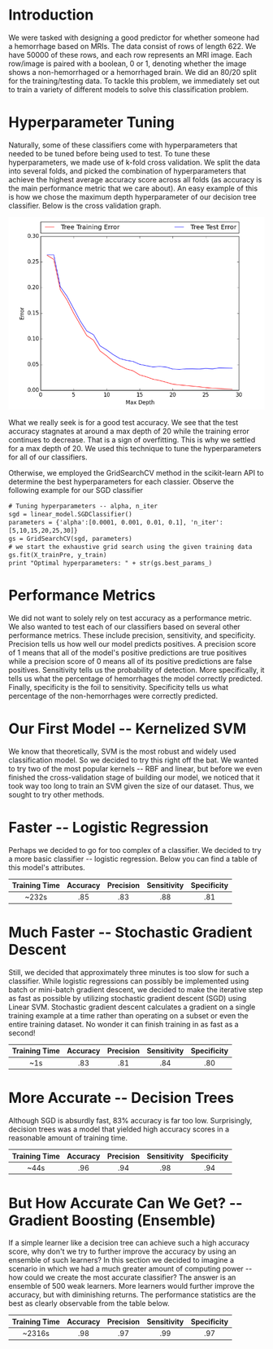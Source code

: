 # Introduction
We were tasked with designing a good predictor for whether someone had a hemorrhage based on MRIs. The data consist of rows of length 622. We have 50000 of these rows, and each row represents an MRI image. Each row/image is paired with a boolean, 0 or 1, denoting whether the image shows a non-hemorrhaged or a hemorrhaged brain. We did an 80/20 split for the training/testing data. To tackle this problem, we immediately set out to train a variety of different models to solve this classification problem.

# Hyperparameter Tuning
Naturally, some of these classifiers come with hyperparameters that needed to be tuned before being used to test. To tune these hyperparameters, we made use of k-fold cross validation. We split the data into several folds, and picked the combination of hyperparameters that achieve the highest average accuracy score across all folds (as accuracy is the main performance metric that we care about). An easy example of this is how we chose the maximum depth hyperparameter of our decision tree classifier. Below is the cross validation graph.

![Image](/dectree.png)

What we really seek is for a good test accuracy. We see that the test accuracy stagnates at around a max depth of 20 while the training error continues to decrease. That is a sign of overfitting. This is why we settled for a max depth of 20. We used this technique to tune the hyperparameters for all of our classifiers.

Otherwise, we employed the GridSearchCV method in the scikit-learn API to determine the best hyperparameters for each classier. Observe the following example for our SGD classifier

```
# Tuning hyperparameters -- alpha, n_iter
sgd = linear_model.SGDClassifier()
parameters = {'alpha':[0.0001, 0.001, 0.01, 0.1], 'n_iter':[5,10,15,20,25,30]}
gs = GridSearchCV(sgd, parameters)
# we start the exhaustive grid search using the given training data
gs.fit(X_trainPre, y_train)
print "Optimal hyperparameters: " + str(gs.best_params_)
```

# Performance Metrics
We did not want to solely rely on test accuracy as a performance metric. We also wanted to test each of our classifiers based on several other performance metrics. These include precision, sensitivity, and specificity. Precision tells us how well our model predicts positives. A precision score of 1 means that all of the model's positive predictions are true positives while a precision score of 0 means all of its positive predictions are false positives. Sensitivity tells us the probability of detection. More specifically, it tells us what the percentage of hemorrhages the model correctly predicted. Finally, specificity is the foil to sensitivity. Specificity tells us what percentage of the non-hemorrhages were correctly predicted.

# Our First Model -- Kernelized SVM
We know that theoretically, SVM is the most robust and widely used classification model. So we decided to try this right off the bat. We wanted to try two of the most popular kernels -- RBF and linear, but before we even finished the cross-validation stage of building our model, we noticed that it took way too long to train an SVM given the size of our dataset. Thus, we sought to try other methods.

# Faster -- Logistic Regression
Perhaps we decided to go for too complex of a classifier. We decided to try a more basic classifier -- logistic regression. Below you can find a table of this model's attributes.

| Training Time | Accuracy | Precision | Sensitivity | Specificity |
|:-------------:|:--------:|:---------:|:-----------:|:-----------:|
| ~232s | .85 | .83 | .88 | .81 |

# Much Faster -- Stochastic Gradient Descent
Still, we decided that approximately three minutes is too slow for such a classifier. While logistic regressions can possibly be implemented using batch or mini-batch gradient descent, we decided to make the iterative step as fast as possible by utilizing stochastic gradient descent (SGD) using Linear SVM. Stochastic gradient descent calculates a gradient on a single training example at a time rather than operating on a subset or even the entire training dataset. No wonder it can finish training in as fast as a second!

| Training Time | Accuracy | Precision | Sensitivity | Specificity |
|:-------------:|:--------:|:---------:|:-----------:|:-----------:|
| ~1s | .83 | .81 | .84 | .80 |

# More Accurate -- Decision Trees
Although SGD is absurdly fast, 83% accuracy is far too low. Surprisingly, decision trees was a model that yielded high accuracy scores in a reasonable amount of training time.

| Training Time | Accuracy | Precision | Sensitivity | Specificity |
|:-------------:|:--------:|:---------:|:-----------:|:-----------:|
| ~44s | .96 | .94 | .98 | .94 |

# But How Accurate Can We Get? -- Gradient Boosting (Ensemble)
If a simple learner like a decision tree can achieve such a high accuracy score, why don't we try to further improve the accuracy by using an ensemble of such learners? In this section we decided to imagine a scenario in which we had a much greater amount of computing power -- how could we create the most accurate classifier? The answer is an ensemble of 500 weak learners. More learners would further improve the accuracy, but with diminishing returns. The performance statistics are the best as clearly observable from the table below.

| Training Time | Accuracy | Precision | Sensitivity | Specificity |
|:-------------:|:--------:|:---------:|:-----------:|:-----------:|
| ~2316s | .98 | .97 | .99 | .97 |

